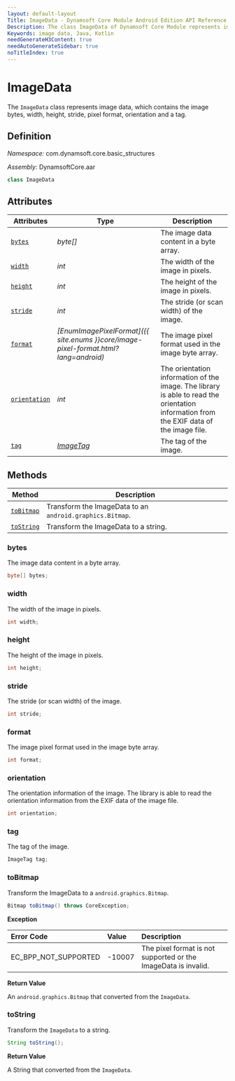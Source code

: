 ```yaml
---
layout: default-layout
Title: ImageData - Dynamsoft Core Module Android Edition API Reference
Description: The class ImageData of Dynamsoft Core Module represents image data, which contains the image bytes, width, height, stride, pixel format, orientation and a tag.
Keywords: image data, Java, Kotlin
needGenerateH3Content: true
needAutoGenerateSidebar: true
noTitleIndex: true
---
```


# ImageData

The `ImageData` class represents image data, which contains the image bytes, width, height, stride, pixel format, orientation and a tag.

## Definition

*Namespace:* com.dynamsoft.core.basic_structures

*Assembly:* DynamsoftCore.aar

```java
class ImageData
```

## Attributes

| Attributes | Type | Description |
| ---------- | ---- | ----------- |
| [`bytes`](#bytes) | *byte[]* | The image data content in a byte array. |
| [`width`](#width) | *int* | The width of the image in pixels. |
| [`height`](#height) | *int* | The height of the image in pixels. |
| [`stride`](#stride) | *int* | The stride (or scan width) of the image. |
| [`format`](#format) | *[EnumImagePixelFormat]({{ site.enums }}core/image-pixel-format.html?lang=android)* | The image pixel format used in the image byte array. |
| [`orientation`](#orientation) | *int* | The orientation information of the image. The library is able to read the orientation information from the EXIF data of the image file. |
| [`tag`](#tag) | *[ImageTag](image-tag.md)* | The tag of the image. |

## Methods

| Method | Description |
| ------ | ----------- |
| [`toBitmap`](#tobitmap) | Transform the ImageData to an `android.graphics.Bitmap`. |
| [`toString`](#tostring) | Transform the ImageData to a string. |

### bytes

The image data content in a byte array.

```java
byte[] bytes;
```

### width

The width of the image in pixels.  

```java
int width;
```

### height

The height of the image in pixels.  

```java
int height;
```

### stride

The stride (or scan width) of the image.

```java
int stride;
```

### format

The image pixel format used in the image byte array.

```java
int format;
```

### orientation

The orientation information of the image. The library is able to read the orientation information from the EXIF data of the image file.

```java
int orientation;
```

### tag

The tag of the image.

```java
ImageTag tag;
```

### toBitmap

Transform the ImageData to a `android.graphics.Bitmap`.

```java
Bitmap toBitmap() throws CoreException;
```

**Exception**

| Error Code | Value | Description |
| :--------- | :---- | :---------- |
| EC_BPP_NOT_SUPPORTED | -10007 | The pixel format is not supported or the ImageData is invalid. |

**Return Value**

An `android.graphics.Bitmap` that converted from the `ImageData`.

### toString

Transform the `ImageData` to a string.

```java
String toString();
```

**Return Value**

A String that converted from the `ImageData`.
